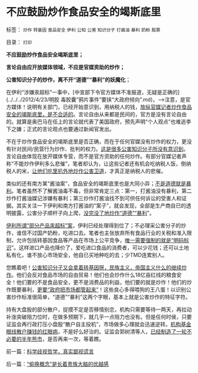 # 不应鼓励炒作食品安全的竭斯底里

标签： `炒作` `转基因` `食品安全` `伊利` `公知` `公害` `知识分子` `打酱油` `暴利` `奶粉` `股票` 

目录： `打印`

**不应鼓励炒作食品安全竭斯底里；**

**言论自由应开放媒体领域，不应是官媒资助的炒作；**

**公害知识分子的炒作，离不开“道德”“暴利”的妖魔化**；

在伊利“涉嫌汞超标”一事中，[中宣部下令官方媒体不准报道，无疑是正确的](../../../2012/4/23/明胶 毒胶囊“鸦片事件”要挟“大政府倾向”.md)，——>注意，是官方媒体！说明有关部门，已经开始意识到，用纳税人的钱，[放纵官媒记者炒作食品安全的竭斯底里，是不合适的](../../../2011/6/18/食品安全有成本，不可以无限索求.md)。言论自由从来都是民间的，官方是没有言论自由的。就算是奥巴马在任上的言论就代表了美国政府，预先声明“个人观点”也难逃李下之嫌；正式的言论观点也要通过新闻官发出。

不在于炒作食品安全的竭斯底里是否正确，而在于任何官媒没有炒作的权力，更没有针对民间/民营行为炒作、批判的权力。[这是很多公害知识分子所没有意识到](../../../2010/11/30/王局长强调“依法”的精神应充分肯定.md)。言论自由体现在放开媒体专营，而不是官方资助的任何炒作。有部分官媒记者声称“不能炒作伊利多么悲催”，笔者却认为，让这些记者还有机会吃纳税人饭，倒纳税人的米，[让他们吃里扒外地炒作公害卫道](../../../2011/4/1/瘦肉精又是传媒小题大作.md)，才真正是纳税人的悲催。

类似的还有南方某“酱油案”，食品安全的竭斯底里也是大同小异；[不是道德就是暴利](../../../2012/2/13/食品安全不必歇斯底里，造假也需要成本.md)。笔者虽然不了解酱油毒不毒，但非常肯定三点：第一，打酱油没有暴利，第二炒作打酱油媒记涉嫌有暴利；第三炒作打酱油找不到可供任何诉讼的受害人和证据。其实关注一下伊利和南方打酱油的“案子”，就会发现，全部是生产商自已的透明披露，公害分子顺杆子向上爬，[没完没了地炒作“道德”“暴利](../../../2012/5/2/“谎言不要紧，只要主义真”的正义信仰.md)”。

[伊利所谓“部分产品汞超标”案](../../../2012/6/15/“利空”对伊利股价和业绩可能是“利好”.md)，伊利已经处理得到位了；不必理采公害分子的炒作，谁信不过国产奶粉，吃进口去。笔者也主张放弃所有食品行业的关税和准入限制，允许包括转基因食品等产品在市场上公平竞争，[唯一需要强制的就是“明码标识](../../../2010/5/28/不要强迫转基因消费者&quot;是或否&quot;选择.md)”。这样进口产品也降价了，爱吃进口食品的消费者，可以少花钱；还可以土地私有化，谁不放心市场安全，他自已买地种吃的去；少TMD连累别人。

您瞧着吧！[公害知识分子又会拿着转基因呀，民族主义，帝国主义什么的继续炒作](../../../2010/3/4/“爱国分子”之“转基因经过一代人的检验”不成理由.md)。他们会反对食品市场的自由贸易！他们也会炒作什么18亿亩红线的粮食安全！他们要的不是食品安全，更不是消费品的利益，他们要的就是炒作！他们的炒作既要暴利，[更要“政府把市场都管起来”](http://darthvad.blog.163.com/blog/static/5339947020111128253230/)！这些良心多得喂狗的王八蛋！以识别公害炒作标准很简单，“道德”“暴利”这两个字眼，基本上就是公害炒作的特征字符。



持有大盘股的部分散户，捉摸不定是否移情别恋，机构只需要等待一两天，再拉动补涨突破阻力位时，在做多预期下，就几乎一点阻力也没有。但是任何时侯，只要证监会再行政打压小盘股“散户自主投机”，市场做多心理就会迅速逆转。[机构基金眼线散户赚钱的红眼病](../../../2008/4/24/公募基金不死，股民暴利可期.md)，不是好么好治的。证监会郭树清等人，[已经制造了一轮不必要的半年熊市](../../../2012/6/8/股神替广大股民呼吁来的熊市.md)，是否再来一次，等着瞧。

前一篇：[科学歧视哲学，真实鄙视谎言](../../../2012/6/18/科学歧视哲学，真实鄙视谎言.md)

后一篇：[“偷换概念”是长着贵族大脑的优越感](../../../2012/6/19/“偷换概念”是长着贵族大脑的优越感.md)